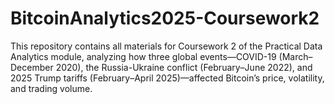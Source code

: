 # BitcoinAnalytics2025-Coursework2
This repository contains all materials for Coursework 2 of the Practical Data Analytics module, analyzing how three global events—COVID-19 (March–December 2020), the Russia-Ukraine conflict (February–June 2022), and 2025 Trump tariffs (February–April 2025)—affected Bitcoin’s price, volatility, and trading volume. 

